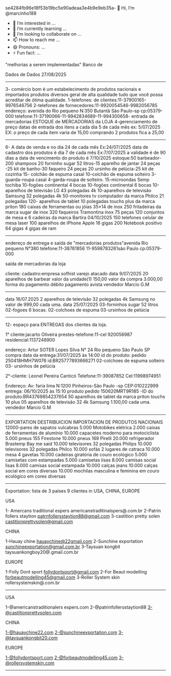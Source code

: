 se4284fb96e18f53b19bc5e90adeaa3e4b9e9eb35a- 👋 Hi, I’m @marcinho188
- 👀 I’m interested in ...
- 🌱 I’m currently learning ...
- 💞️ I’m looking to collaborate on ...
- 📫 How to reach me ...
- 😄 Pronouns: ...
- ⚡ Fun fact: ...

<!---
marcinho188/marcinho188 is a ✨ special ✨ repository because its `README.md` (this file) appears on your GitHub profile.
You can click the Preview link to take a look at your changes.
---> "melhorias a serem implementadas" Banco de
Dados de Dados 27/08/2025
_________________________
3- comércio bom é um estabelecimento de produtos nacionais e importados produtos diversos geral de alta qualidade tudo que você possa acreditar de ótima qualidade.
1-telefones: de clientes:11-37900165-9976546756
2-telefones de fornecedores:11-9920054546-9982056785
endereço: avenida do Rio pequeno N:350 Butantã São Paulo-sp cp:05379-000 telefone:11-37190066-11-9942834689-11-994300658-
entrada de mercadorias ESTOQUE de MERCADORIAS da LOJA
4-gerenciamento de preço 
datas de entrada dos itens a cada dia 5 de cada mês ex: 5/07/2025 EX: o preço de cada item varia de 15,00 comprando 2 produtos fica a 25,00 
__________________________

6- A data de venda e no dia 24 de cada mês Ex:24/07/2025 data de cadastro dos produtos é dia 7 de cada mês Ex:7/07/2025 a validade é de 90 dias a data de vencimento do produto é  7/10/2025 
estoque:50 barbeador-200 shampoos 20 forninho sugar 52 litros-15 aparelho de jantar 24 peças -25 kit de banho-30 faqueiro 24 peças 20 ursinho de pelúcia-25 kit de cozinha 15- colchão de espuma casal 10-colchão de espuma solteiro 3-guarda-roupa casal 4-garda-roupa de solteiro.
15-microondas Semp tochiba 
10-fogões continental 4 bocas
10-fogões continental 6 bocas 
10-aparelhos de televisão LG 43 polegadas 4k
10-aparelhos de televisão Samsung 32 polegadas 4k
50-monitores tv computador da marca Philco 21 polegadas 
120- aparelhos de tablet 10 polegadas touchs plus da marca priton 
180 caixas de ferramentas ou jóias 35×14 de inox 
250 fritadeiras da marca sugar de inox
320 faqueiros Tramontina inox 75 peças 
120 conjuntos de mesa e 6 cadeiras da marca Bartira
04/10/2025 150 telefones celular de mesa laser 
100 aparelhos de iPhone Apple 16 gigas
200 Notebook positivo 64 gigas 4 gigas de ram

--------------------------
endereço de entrega e saída  de "mercadorias produtos"avenida Rio pequeno N°380 telefone:11-38761856 11-9598783261são Paulo cp:05379-000

saída de mercadorias da loja

cliente:
cadastro:empresa sofhist varejo atacado
data 9/07/2025 20 aparelhos de barbear valor da unidade(1) 150,00
valor da compra 3.000,00
forma do pagamento débito pagamento avista vendedor Marcio G.M
__________________________
data 16/07.2025
2 aparelhos de televisão 32 polegadas 4k Samsung no valor de 999,00 cada uma.
data 25/07/2025
03-forninhos sugar 52 litros
02-fogoes 6 bocas.
02-colchoes de espuma 
03-ursinhos de pelúcia 
________________________
12- espaço para ENTREGAS dos clientes da loja.

1° cliente:jacarto Oliveira prestes-telefone:11-cel 920056987 residencial:1137248900

endereço: Artur SOTER Lopes Silva N° 24 Rio pequeno São Paulo SP 
compra   data da entrega:31/07/2025 às 14:00 id do produto: pedido 250418HMH7W076 id:BR25777893666271
02-colchoes de espuma solteiro 
03- ursinhos de pelúcia 

2°-cliente: Leonel Pereira Canticó
Telefone:11-39087852 Cel:11998974951

Endereço: Av: faria lima N:1200 Pinheiros-São Paulo -sp CEP:010222999
entrega: 06/10/2025 às 15:10 produto pedido 150620MRT9R185 -ID do produto:BR43769854237654
50 aparelhos de tablet da marca priton touchs 10 plus
05 aparelhos de televisão 32 4k Samsung 1.100,00 cada uma.
vendedor Marcio G.M
__________________________
EXPORTATION DESTRIBUICION IMPORTACION DE PRODUTOS NACIONAIS 
12000-pares de sapatos vulcabras 
5.000 Motobikes elétrica 
2.000 caixas de ferramentas de alumínio 
10.000 capacetes moderno para motociclista 
5.000 pneus 155 Firestone 
10.000 pneus 169 Pirelli 
20.000 refrigerador Brastemp Bay me said 
10.000 televisores 32 polegadas Philips 
10.000 televisores 32 polegadas Philco 
10.000 sofás 2 lugares de catraca 
10.000 mesa 4 gavetas
10.000 cadeiras giratória de couro ecológico 
5.000 camisetas com estampadas
5.000 camisetas lisas
8.000 camisas social lisas
8.000 camisas social estampada 
10.000 calças jeans 
10.000 calças social em cores diversas 
10.000 mochilas masculina e feminina em couro ecológico em cores diversas              
__________________________
Exportation: lista de 3 paises 9 clientes in USA, CHINA, EUROPE 

USA 

1- Amercans traditional espers americanstraditinalspers@.com.br
2-Patrin follers staytion patrnfollersstaytion88@gmail.com
3-castition pretty solen castitionprettysolen@gmail.com

CHINA

1-Hauay chine hauaychine@22gmail.com
2-Sunchine exportation sunchineexportation@gmail.com.br
3-Taysuan kongbit taysuankongboy20@.gmail.com.br

EUROPE 

1-Folly Dont sport follydontsport@gmail.com
2-For Beaut modelling forbeautmodelling45@gmail.com
3-Roller System skin rollersystemskin@.com.br
_________________________
USA

1-@americanstraditionalers espers.com
2-@patrinfollersstaytion88
3-@castitionprettysolen.com

CHINA 

1-@hauaychine22.com
2-@sunchineexportation.com
3-@taysuankongbit20.com

EUROPE 

1-@follydontsport.com
2-@forbeautmodelling45.com
3-@rollersystemskin.com
__________________________












